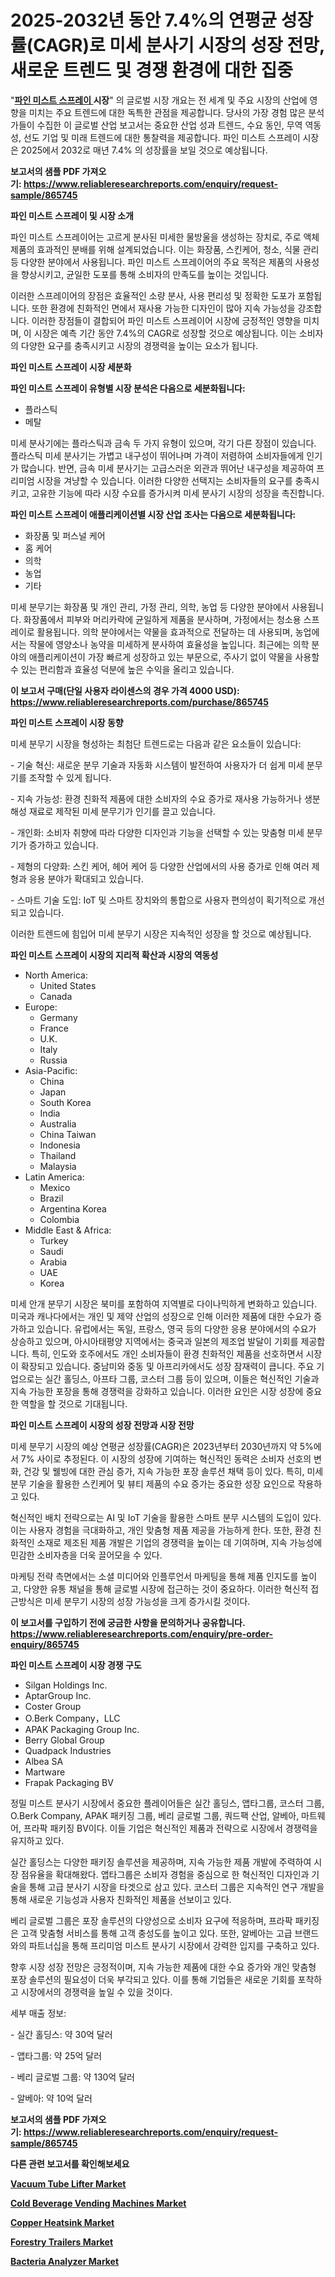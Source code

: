 <p><h1>2025-2032년 동안 7.4%의 연평균 성장률(CAGR)로 미세 분사기 시장의 성장 전망, 새로운 트렌드 및 경쟁 환경에 대한 집중</h1></p><p>"<strong><a href="https://www.reliableresearchreports.com/fine-mist-sprayers-r865745?utm_campaign=105&utm_medium=7&utm_source=Github&utm_content=ia&utm_term=10042025&utm_id=fine-mist-sprayers">파인 미스트 스프레이&nbsp;</a></strong><strong>시장</strong>" 의 글로벌 시장 개요는 전 세계 및 주요 시장의 산업에 영향을 미치는 주요 트렌드에 대한 독특한 관점을 제공합니다. 당사의 가장 경험 많은 분석가들이 수집한 이 글로벌 산업 보고서는 중요한 산업 성과 트렌드, 수요 동인, 무역 역동성, 선도 기업 및 미래 트렌드에 대한 통찰력을 제공합니다. 파인 미스트 스프레이 시장은 2025에서 2032로 매년 7.4% 의 성장률을 보일 것으로 예상됩니다.&nbsp;</p>
<p><strong>보고서의 샘플 PDF 가져오기:&nbsp;<a href="https://www.reliableresearchreports.com/enquiry/request-sample/865745?utm_campaign=105&utm_medium=7&utm_source=Github&utm_content=ia&utm_term=10042025&utm_id=fine-mist-sprayers">https://www.reliableresearchreports.com/enquiry/request-sample/865745</a></strong></p>
<p><strong>파인 미스트 스프레이 및 시장 소개</strong></p>
<p><p>파인 미스트 스프레이어는 고르게 분사된 미세한 물방울을 생성하는 장치로, 주로 액체 제품의 효과적인 분배를 위해 설계되었습니다. 이는 화장품, 스킨케어, 청소, 식물 관리 등 다양한 분야에서 사용됩니다. 파인 미스트 스프레이어의 주요 목적은 제품의 사용성을 향상시키고, 균일한 도포를 통해 소비자의 만족도를 높이는 것입니다. </p><p>이러한 스프레이어의 장점은 효율적인 소량 분사, 사용 편리성 및 정확한 도포가 포함됩니다. 또한 환경에 친화적인 면에서 재사용 가능한 디자인이 많아 지속 가능성을 강조합니다. 이러한 장점들이 결합되어 파인 미스트 스프레이어 시장에 긍정적인 영향을 미치며, 이 시장은 예측 기간 동안 7.4%의 CAGR로 성장할 것으로 예상됩니다. 이는 소비자의 다양한 요구를 충족시키고 시장의 경쟁력을 높이는 요소가 됩니다.</p></p>
<p><strong>파인 미스트 스프레이 시장 세분화</strong></p>
<p><strong>파인 미스트 스프레이 유형별 시장 분석은 다음으로 세분화됩니다:</strong></p>
<p><ul><li>플라스틱</li><li>메탈</li></ul></p>
<p><p>미세 분사기에는 플라스틱과 금속 두 가지 유형이 있으며, 각기 다른 장점이 있습니다. 플라스틱 미세 분사기는 가볍고 내구성이 뛰어나며 가격이 저렴하여 소비자들에게 인기가 많습니다. 반면, 금속 미세 분사기는 고급스러운 외관과 뛰어난 내구성을 제공하여 프리미엄 시장을 겨냥할 수 있습니다. 이러한 다양한 선택지는 소비자들의 요구를 충족시키고, 고유한 기능에 따라 시장 수요를 증가시켜 미세 분사기 시장의 성장을 촉진합니다.</p></p>
<p><strong>파인 미스트 스프레이 애플리케이션별 시장 산업 조사는 다음으로 세분화됩니다:</strong></p>
<p><ul><li>화장품 및 퍼스널 케어</li><li>홈 케어</li><li>의학</li><li>농업</li><li>기타</li></ul></p>
<p><p>미세 분무기는 화장품 및 개인 관리, 가정 관리, 의학, 농업 등 다양한 분야에서 사용됩니다. 화장품에서 피부와 머리카락에 균일하게 제품을 분사하며, 가정에서는 청소용 스프레이로 활용됩니다. 의학 분야에서는 약물을 효과적으로 전달하는 데 사용되며, 농업에서는 작물에 영양소나 농약을 미세하게 분사하여 효율성을 높입니다. 최근에는 의학 분야의 애플리케이션이 가장 빠르게 성장하고 있는 부문으로, 주사기 없이 약물을 사용할 수 있는 편리함과 효율성 덕분에 높은 수익을 올리고 있습니다.</p></p>
<p><strong>이 보고서 구매(단일 사용자 라이센스의 경우 가격 4000 USD): <a href="https://www.reliableresearchreports.com/purchase/865745?utm_campaign=105&utm_medium=7&utm_source=Github&utm_content=ia&utm_term=10042025&utm_id=fine-mist-sprayers">https://www.reliableresearchreports.com/purchase/865745</a></strong></p>
<p><strong>파인 미스트 스프레이 시장 동향</strong></p>
<p><p>미세 분무기 시장을 형성하는 최첨단 트렌드로는 다음과 같은 요소들이 있습니다:</p><p>- 기술 혁신: 새로운 분무 기술과 자동화 시스템이 발전하여 사용자가 더 쉽게 미세 분무기를 조작할 수 있게 됩니다.</p><p>- 지속 가능성: 환경 친화적 제품에 대한 소비자의 수요 증가로 재사용 가능하거나 생분해성 재료로 제작된 미세 분무기가 인기를 끌고 있습니다.</p><p>- 개인화: 소비자 취향에 따라 다양한 디자인과 기능을 선택할 수 있는 맞춤형 미세 분무기가 증가하고 있습니다.</p><p>- 제형의 다양화: 스킨 케어, 헤어 케어 등 다양한 산업에서의 사용 증가로 인해 여러 제형과 응용 분야가 확대되고 있습니다.</p><p>- 스마트 기술 도입: IoT 및 스마트 장치와의 통합으로 사용자 편의성이 획기적으로 개선되고 있습니다.</p><p>이러한 트렌드에 힘입어 미세 분무기 시장은 지속적인 성장을 할 것으로 예상됩니다.</p></p>
<p><strong>파인 미스트 스프레이 시장의 지리적 확산과 시장의 역동성</strong></p>
<p><ul>
    <li>
        North America:
        <ul>
            <li>United States</li>
            <li>Canada</li>
        </ul>
    </li>
    <li>
        Europe:
        <ul>
            <li>Germany</li>
            <li>France</li>
            <li>U.K.</li>
            <li>Italy</li>
            <li>Russia</li>
        </ul>
    </li>
    <li>
        Asia-Pacific:
        <ul>
            <li>China</li>
            <li>Japan</li>
            <li>South Korea</li>
            <li>India</li>
            <li>Australia</li>
            <li>China Taiwan</li>
            <li>Indonesia</li>
            <li>Thailand</li>
            <li>Malaysia</li>
        </ul>
    </li>
    <li>
        Latin America:
        <ul>
            <li>Mexico</li>
            <li>Brazil</li>
            <li>Argentina Korea</li>
            <li>Colombia</li>
        </ul>
    </li>
    <li>
        Middle East & Africa:
        <ul>
            <li>Turkey</li>
            <li>Saudi</li>
            <li>Arabia</li>
            <li>UAE</li>
            <li>Korea</li>
        </ul>
    </li>
    </ul></p>
<p><p>미세 안개 분무기 시장은 북미를 포함하여 지역별로 다이나믹하게 변화하고 있습니다. 미국과 캐나다에서는 개인 및 제약 산업의 성장으로 인해 이러한 제품에 대한 수요가 증가하고 있습니다. 유럽에서는 독일, 프랑스, 영국 등의 다양한 응용 분야에서의 수요가 상승하고 있으며, 아시아태평양 지역에서는 중국과 일본의 제조업 발달이 기회를 제공합니다. 특히, 인도와 호주에서도 개인 소비자들이 환경 친화적인 제품을 선호하면서 시장이 확장되고 있습니다. 중남미와 중동 및 아프리카에서도 성장 잠재력이 큽니다. 주요 기업으로는 실간 홀딩스, 아프타 그룹, 코스터 그룹 등이 있으며, 이들은 혁신적인 기술과 지속 가능한 포장을 통해 경쟁력을 강화하고 있습니다. 이러한 요인은 시장 성장에 중요한 역할을 할 것으로 기대됩니다.</p></p>
<p><strong>파인 미스트 스프레이 시장의 성장 전망과 시장 전망</strong></p>
<p><p>미세 분무기 시장의 예상 연평균 성장률(CAGR)은 2023년부터 2030년까지 약 5%에서 7% 사이로 추정된다. 이 시장의 성장에 기여하는 혁신적인 동력은 소비자 선호의 변화, 건강 및 웰빙에 대한 관심 증가, 지속 가능한 포장 솔루션 채택 등이 있다. 특히, 미세 분무 기술을 활용한 스킨케어 및 뷰티 제품의 수요 증가는 중요한 성장 요인으로 작용하고 있다.</p><p>혁신적인 배치 전략으로는 AI 및 IoT 기술을 활용한 스마트 분무 시스템의 도입이 있다. 이는 사용자 경험을 극대화하고, 개인 맞춤형 제품 제공을 가능하게 한다. 또한, 환경 친화적인 소재로 제조된 제품 개발은 기업의 경쟁력을 높이는 데 기여하며, 지속 가능성에 민감한 소비자층을 더욱 끌어모을 수 있다. </p><p>마케팅 전략 측면에서는 소셜 미디어와 인플루언서 마케팅을 통해 제품 인지도를 높이고, 다양한 유통 채널을 통해 글로벌 시장에 접근하는 것이 중요하다. 이러한 혁신적 접근방식은 미세 분무기 시장의 성장 가능성을 크게 증가시킬 것이다.</p></p>
<p><strong>이 보고서를 구입하기 전에 궁금한 사항을 문의하거나 공유합니다. <a href="https://www.reliableresearchreports.com/enquiry/pre-order-enquiry/865745?utm_campaign=105&utm_medium=7&utm_source=Github&utm_content=ia&utm_term=10042025&utm_id=fine-mist-sprayers">https://www.reliableresearchreports.com/enquiry/pre-order-enquiry/865745</a></strong></p>
<p><strong>파인 미스트 스프레이 시장 경쟁 구도</strong></p>
<p><ul><li>Silgan Holdings Inc.</li><li>AptarGroup Inc.</li><li>Coster Group</li><li>O.Berk Company，LLC</li><li>APAK Packaging Group Inc.</li><li>Berry Global Group</li><li>Quadpack Industries</li><li>Albea SA</li><li>Martware</li><li>Frapak Packaging BV</li></ul></p>
<p><p>정밀 미스트 분사기 시장에서 중요한 플레이어들은 실간 홀딩스, 앱타그룹, 코스터 그룹, O.Berk Company, APAK 패키징 그룹, 베리 글로벌 그룹, 쿼드팩 산업, 알베아, 마트웨어, 프라팍 패키징 BV이다. 이들 기업은 혁신적인 제품과 전략으로 시장에서 경쟁력을 유지하고 있다.</p><p>실간 홀딩스는 다양한 패키징 솔루션을 제공하며, 지속 가능한 제품 개발에 주력하여 시장 점유율을 확대해왔다. 앱타그룹은 소비자 경험을 중심으로 한 혁신적인 디자인과 기술을 통해 고급 분사기 시장을 타겟으로 삼고 있다. 코스터 그룹은 지속적인 연구 개발을 통해 새로운 기능성과 사용자 친화적인 제품을 선보이고 있다.</p><p>베리 글로벌 그룹은 포장 솔루션의 다양성으로 소비자 요구에 적응하며, 프라팍 패키징은 고객 맞춤형 서비스를 통해 고객 충성도를 높이고 있다. 또한, 알베아는 고급 브랜드와의 파트너십을 통해 프리미엄 미스트 분사기 시장에서 강력한 입지를 구축하고 있다.</p><p>향후 시장 성장 전망은 긍정적이며, 지속 가능한 제품에 대한 수요 증가와 개인 맞춤형 포장 솔루션의 필요성이 더욱 부각되고 있다. 이를 통해 기업들은 새로운 기회를 포착하고 시장에서의 경쟁력을 높일 수 있을 것이다.</p><p>세부 매출 정보:</p><p>- 실간 홀딩스: 약 30억 달러</p><p>- 앱타그룹: 약 25억 달러</p><p>- 베리 글로벌 그룹: 약 130억 달러</p><p>- 알베아: 약 10억 달러</p></p>
<p><strong>보고서의 샘플 PDF 가져오기:&nbsp;<a href="https://www.reliableresearchreports.com/enquiry/request-sample/865745?utm_campaign=105&utm_medium=7&utm_source=Github&utm_content=ia&utm_term=10042025&utm_id=fine-mist-sprayers">https://www.reliableresearchreports.com/enquiry/request-sample/865745</a></strong></p>
<p><strong></strong></p>
<p><strong></strong></p>
<p><strong></strong></p>
<p><strong></strong></p>
<p><strong>다른 관련 보고서를 확인해보세요</strong></p>
<p><strong><p><a href="https://github.com/baraohinze3x/Market-Research-Report-List-1/blob/main/vacuum-tube-lifter-market.md?utm_campaign=105&utm_medium=7&utm_source=Github&utm_content=ia&utm_term=10042025&utm_id=fine-mist-sprayers">Vacuum Tube Lifter Market</a></p><p><a href="https://github.com/delindacallegari68/Market-Research-Report-List-1/blob/main/cold-beverage-vending-machines-market.md?utm_campaign=105&utm_medium=7&utm_source=Github&utm_content=ia&utm_term=10042025&utm_id=fine-mist-sprayers">Cold Beverage Vending Machines Market</a></p><p><a href="https://github.com/klindsey95/Market-Research-Report-List-1/blob/main/copper-heatsink-market.md?utm_campaign=105&utm_medium=7&utm_source=Github&utm_content=ia&utm_term=10042025&utm_id=fine-mist-sprayers">Copper Heatsink Market</a></p><p><a href="https://github.com/boitafbg/Market-Research-Report-List-1/blob/main/forestry-trailers-market.md?utm_campaign=105&utm_medium=7&utm_source=Github&utm_content=ia&utm_term=10042025&utm_id=fine-mist-sprayers">Forestry Trailers Market</a></p><p><a href="https://github.com/santosh758595/Market-Research-Report-List-7/blob/main/bacteria-analyzer-market.md?utm_campaign=105&utm_medium=7&utm_source=Github&utm_content=ia&utm_term=10042025&utm_id=fine-mist-sprayers">Bacteria Analyzer Market</a></p></strong></p>
<p></p>